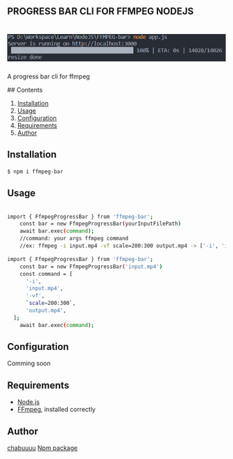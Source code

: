## PROGRESS BAR CLI FOR FFMPEG NODEJS
<h1 align="center">
   <b>
        <a href="https://github.com/chabuuuu/ffmpeg-progress-bar">
            <img src="https://github.com/chabuuuu/ffmpeg-progress-bar/blob/main/git_image.png?raw=true" /></a><br>
    </b>
</h1>
<p align=""center>A progress bar cli for ffmpeg</p>
## Contents

1. [Installation](#installation)
1. [Usage](#usage)
1. [Configuration](#configuration)
1. [Requirements](#requirements)
1. [Author](#author)


## <a name="installation"/></a> Installation

```bash
$ npm i ffmpeg-bar
```

## <a name="usage"/></a> Usage
###### 
```bash
import { FfmpegProgressBar } from 'ffmpeg-bar';
    const bar = new FfmpegProgressBar(yourInputFilePath)
    await bar.exec(command);
    //command: your args ffmpeg command
    //ex: ffmpeg -i input.mp4 -vf scale=200:300 output.mp4 -> ['-i', 'input.mp4', '-vf', 'scale=200:300', 'output.mp4']
```
```bash
import { FfmpegProgressBar } from 'ffmpeg-bar';
    const bar = new FfmpegProgressBar('input.mp4')
    const command = [
      '-i',
      'input.mp4',
      '-vf',
      `scale=200:300`,
      'output.mp4',
  ];
    await bar.exec(command);
```
## <a name="configuration"/></a> Configuration

Comming soon
## <a name="requirements"/></a> Requirements

 - [Node.js](https://nodejs.org/)
 - [FFmpeg](https://ffmpeg.org/), installed correctly
## <a name="author"/></a> Author

[chabuuuu](https://github.com/chabuuuu)
[Npm package](https://www.npmjs.com/package/ffmpeg-bar)